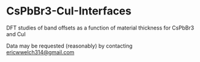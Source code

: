 # CsPbBr3-CuI-Interfaces
DFT studies of band offsets as a function of material thickness for CsPbBr3 and CuI

Data may be requested (reasonably) by contacting ericwwelch314@gmail.com 
